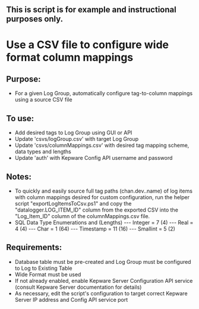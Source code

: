 ## This is script is for example and instructional purposes only.

# Use a CSV file to configure wide format column mappings
   
## Purpose: 
- For a given Log Group, automatically configure tag-to-column mappings using a source CSV file

## To use:
- Add desired tags to Log Group using GUI or API
- Update 'csvs/logGroup.csv' with target Log Group
- Update 'csvs/columnMappings.csv' with desired tag mapping scheme, data types and lengths
- Update 'auth' with Kepware Config API username and password

## Notes:
- To quickly and easily source full tag paths (chan.dev.<folders>.name) of log items with column mappings desired for custom configuration, run the helper script "exportLogItemsToCsv.ps1" and copy the "datalogger.LOG_ITEM_ID" column from the exported CSV into the "Log_Item_ID" column of the columnMappings.csv file.
- SQL Data Type Enumerations and (Lengths) 
--- Integer = 7 (4)
--- Real = 4 (4)
--- Char = 1 (64)
--- Timestamp = 11 (16)
--- Smallint = 5 (2) 

## Requirements: 
- Database table must be pre-created and Log Group must be configured to Log to Existing Table
- Wide Format must be used
- If not already enabled, enable Kepware Server Configuration API service (consult Kepware Server documentation for details)
- As necessary, edit the script's configuration to target correct Kepware Server IP address and Config API service port 

